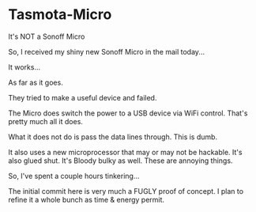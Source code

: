 # Tasmota-Micro
It's NOT a Sonoff Micro

So, I received my shiny new Sonoff Micro in the mail today...

It works...

As far as it goes.

They tried to make a useful device and failed.

The Micro does switch the power to a USB device via WiFi control.  That's pretty much all it does.

What it does not do is pass the data lines through.  This is dumb.

It also uses a new microprocessor that may or may not be hackable.  It's also glued shut.  It's Bloody bulky as well.  These are annoying things.

So, I've spent a couple hours tinkering...

The initial commit here is very much a FUGLY proof of concept.  I plan to refine it a whole bunch as time & energy permit.
